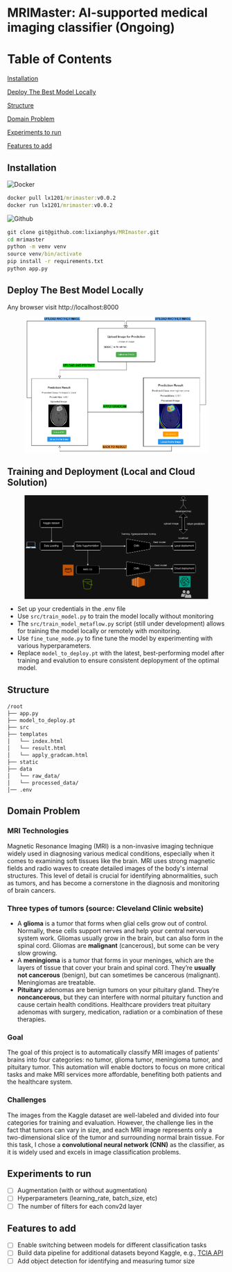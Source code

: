 # MRIMaster: AI-supported medical imaging classifier (Ongoing)
 # Table of Contents

[Installation](#Installation)

[Deploy The Best Model Locally](#Deploy-The-Best-Model-Locally)

[Structure](#Structure)

[Domain Problem](#Domain-Problem)

[Experiments to run](#Experiments-to-run)

[Features to add](#Features-to-add)

## Installation
![Docker](https://img.shields.io/badge/Docker-2496ED?logo=docker)
```cmd
docker pull lx1201/mrimaster:v0.0.2
docker run lx1201/mrimaster:v0.0.2
```
![Github](https://img.shields.io/badge/github-000000?logo=github)
```cmd
git clone git@github.com:lixianphys/MRImaster.git
cd mrimaster
python -m venv venv
source venv/bin/activate
pip install -r requirements.txt
python app.py
```


## Deploy The Best Model Locally
Any browser visit http://localhost:8000
<figure style="text-align: center;">
    <img src="static/api_ui.png" alt="Description" style="width:600px; height:auto; display:block; margin-left:auto; margin-right:auto;">
</figure>

## Training and Deployment (Local and Cloud Solution)
<figure style="text-align: center;">
    <img src="static/workflow_mrimaster.png" alt="Description" style="width:600px; height:auto; display:block; margin-left:auto; margin-right:auto;">
</figure>

- Set up your credentials in the .env file
- Use `src/train_model.py` to train the model locally without monitoring
- The `src/train_model_metaflow.py` script (still under development) allows for training the model locally or remotely with monitoring.
- Use `fine_tune_mode.py` to fine tune the model by experimenting with various hyperparameters.
- Replace `model_to_deploy.pt` with the latest, best-performing model after training and evalution to ensure consistent deplopyment of the optimal model.


## Structure
```
/root
├── app.py
├── model_to_deploy.pt
├── src
├── templates
│   └── index.html
│   └── result.html
│   └── apply_gradcam.html
├── static
├── data
│   └── raw_data/
│   └── processed_data/
│── .env
``` 

## Domain Problem

### MRI Technologies
Magnetic Resonance Imaging (MRI) is a non-invasive imaging technique widely used in diagnosing various medical conditions, especially when it comes to examining soft tissues like the brain. MRI uses strong magnetic fields and radio waves to create detailed images of the body's internal structures. This level of detail is crucial for identifying abnormalities, such as tumors, and has become a cornerstone in the diagnosis and monitoring of brain cancers.

### Three types of tumors (source: Cleveland Clinic website)

- A **glioma** is a tumor that forms when glial cells grow out of control. Normally, these cells support nerves and help your central nervous system work. Gliomas usually grow in the brain, but can also form in the spinal cord. Gliomas are **malignant** (cancerous), but some can be very slow growing.
- A **meningioma** is a tumor that forms in your meninges, which are the layers of tissue that cover your brain and spinal cord. They’re **usually not cancerous** (benign), but can sometimes be cancerous (malignant). Meningiomas are treatable.
- **Pituitary** adenomas are benign tumors on your pituitary gland. They’re **noncancerous**, but they can interfere with normal pituitary function and cause certain health conditions. Healthcare providers treat pituitary adenomas with surgery, medication, radiation or a combination of these therapies.

### Goal
The goal of this project is to automatically classify MRI images of patients' brains into four categories: no tumor, glioma tumor, meningioma tumor, and pituitary tumor. This automation will enable doctors to focus on more critical tasks and make MRI services more affordable, benefiting both patients and the healthcare system.

### Challenges
The images from the Kaggle dataset are well-labeled and divided into four categories for training and evaluation. However, the challenge lies in the fact that tumors can vary in size, and each MRI image represents only a two-dimensional slice of the tumor and surrounding normal brain tissue. For this task, I chose a **convolutional neural network (CNN)** as the classifier, as it is widely used and excels in image classification problems. 

## Experiments to run
- [ ] Augmentation (with or without augmentation)
- [ ] Hyperparameters (learning_rate, batch_size, etc)
- [ ] The number of filters for each conv2d layer

## Features to add
- [ ] Enable switching between models for different classification tasks
- [ ] Build data pipeline for additional datasets beyond Kaggle, e.g., [TCIA API](https://wiki.cancerimagingarchive.net/display/Public/TCIA+Programmatic+Interface+REST+API+Guides)
- [ ] Add object detection for identifying and measuring tumor size
